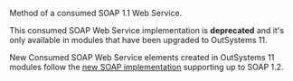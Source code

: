 Method of a consumed SOAP 1.1 Web Service.

<div class="info" markdown="1">

This consumed SOAP Web Service implementation is **deprecated** and it's only available in modules that have been upgraded to OutSystems 11. 

New Consumed SOAP Web Service elements created in OutSystems 11 modules follow the [new SOAP implementation](<ServiceStudio.Plugin.SOAP.SOAPClient.final.md>) supporting up to SOAP 1.2.

</div>
